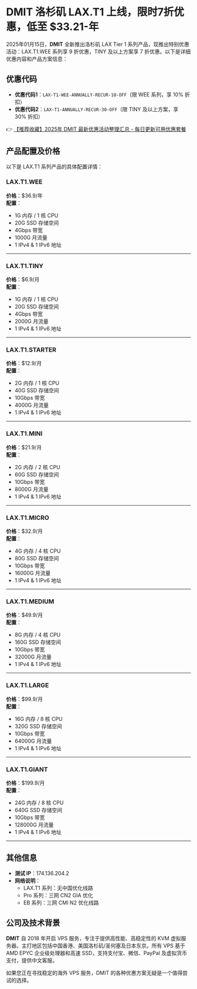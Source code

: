 # DMIT 洛杉矶 LAX.T1 上线，限时7折优惠，低至 $33.21-年

2025年01月15日，**DMIT** 全新推出洛杉矶 LAX Tier 1 系列产品，现推出特别优惠活动：LAX.T1.WEE 系列享 9 折优惠，TINY 及以上方案享 7 折优惠。以下是详细优惠内容和产品方案信息：

## 优惠代码
- **优惠代码1**：`LAX-T1-WEE-ANNUALLY-RECUR-10-OFF`（限 WEE 系列，享 10% 折扣）
- **优惠代码2**：`LAX-T1-ANNUALLY-RECUR-30-OFF`（限 TINY 及以上方案，享 30% 折扣）

👉 [【推荐收藏】2025年 DMIT 最新优惠活动整理汇总 - 每日更新可用优惠套餐](https://bit.ly/dmit_coupon)

## 产品配置及价格
以下是 LAX.T1 系列产品的具体配置详情：

### LAX.T1.WEE
**价格**：$36.9/年  
**配置**：
- 1G 内存 / 1 核 CPU
- 20G SSD 存储空间
- 4Gbps 带宽
- 1000G 月流量
- 1 IPv4 & 1 IPv6 地址  

---

### LAX.T1.TINY
**价格**：$6.9/月  
**配置**：
- 1G 内存 / 1 核 CPU
- 20G SSD 存储空间
- 4Gbps 带宽
- 2000G 月流量
- 1 IPv4 & 1 IPv6 地址  

---

### LAX.T1.STARTER
**价格**：$12.9/月  
**配置**：
- 2G 内存 / 1 核 CPU
- 40G SSD 存储空间
- 10Gbps 带宽
- 4000G 月流量
- 1 IPv4 & 1 IPv6 地址  

---

### LAX.T1.MINI
**价格**：$21.9/月  
**配置**：
- 2G 内存 / 2 核 CPU
- 60G SSD 存储空间
- 10Gbps 带宽
- 8000G 月流量
- 1 IPv4 & 1 IPv6 地址  

---

### LAX.T1.MICRO
**价格**：$32.9/月  
**配置**：
- 4G 内存 / 4 核 CPU
- 80G SSD 存储空间
- 10Gbps 带宽
- 16000G 月流量
- 1 IPv4 & 1 IPv6 地址  

---

### LAX.T1.MEDIUM
**价格**：$49.9/月  
**配置**：
- 8G 内存 / 4 核 CPU
- 160G SSD 存储空间
- 10Gbps 带宽
- 32000G 月流量
- 1 IPv4 & 1 IPv6 地址  

---

### LAX.T1.LARGE
**价格**：$99.9/月  
**配置**：
- 16G 内存 / 8 核 CPU
- 320G SSD 存储空间
- 10Gbps 带宽
- 64000G 月流量
- 1 IPv4 & 1 IPv6 地址  

---

### LAX.T1.GIANT
**价格**：$199.9/月  
**配置**：
- 24G 内存 / 8 核 CPU
- 640G SSD 存储空间
- 10Gbps 带宽
- 128000G 月流量
- 1 IPv4 & 1 IPv6 地址  

---

## 其他信息
- **测试 IP**：174.136.204.2
- **网络说明**：
  - LAX.T1 系列：无中国优化线路
  - Pro 系列：三网 CN2 GIA 优化
  - EB 系列：三网 CMI N2 优化线路

## 公司及技术背景
**DMIT** 自 2018 年开启 VPS 服务，专注于提供高性能、高稳定性的 KVM 虚拟服务器。主打地区包括中国香港、美国洛杉矶/圣何塞及日本东京。所有 VPS 基于 AMD EPYC 企业级处理器和高速 SSD，支持支付宝、微信、PayPal 及虚拟货币支付，提供中文客服。

如果您正在寻找稳定的海外 VPS 服务，DMIT 的各种优惠方案无疑是一个值得尝试的选择。